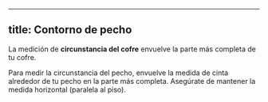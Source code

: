 ***

## title: Contorno de pecho

La medición de **circunstancia del cofre** envuelve la parte más completa de tu cofre.

Para medir la circunstancia del pecho, envuelve la medida de cinta alrededor de tu pecho en la parte más completa. Asegúrate de mantener la medida horizontal (paralela al piso).
